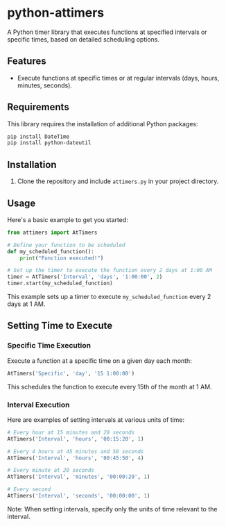 
# python-attimers

A Python timer library that executes functions at specified intervals or specific times, based on detailed scheduling options.

## Features
- Execute functions at specific times or at regular intervals (days, hours, minutes, seconds).

## Requirements
This library requires the installation of additional Python packages:
```bash
pip install DateTime
pip install python-dateutil
```

## Installation
1. Clone the repository and include `attimers.py` in your project directory.

## Usage
Here's a basic example to get you started:

```python
from attimers import AtTimers

# Define your function to be scheduled
def my_scheduled_function():
    print("Function executed!")

# Set up the timer to execute the function every 2 days at 1:00 AM
timer = AtTimers('Interval', 'days', '1:00:00', 2)
timer.start(my_scheduled_function)
```

This example sets up a timer to execute `my_scheduled_function` every 2 days at 1 AM.

## Setting Time to Execute
### Specific Time Execution
Execute a function at a specific time on a given day each month:
```python
AtTimers('Specific', 'day', '15 1:00:00')
```
This schedules the function to execute every 15th of the month at 1 AM.

### Interval Execution
Here are examples of setting intervals at various units of time:
```python
# Every hour at 15 minutes and 20 seconds
AtTimers('Interval', 'hours', '00:15:20', 1)

# Every 4 hours at 45 minutes and 50 seconds
AtTimers('Interval', 'hours', '00:45:50', 4)

# Every minute at 20 seconds
AtTimers('Interval', 'minutes', '00:00:20', 1)

# Every second
AtTimers('Interval', 'seconds', '00:00:00', 1)
```

Note: When setting intervals, specify only the units of time relevant to the interval.
